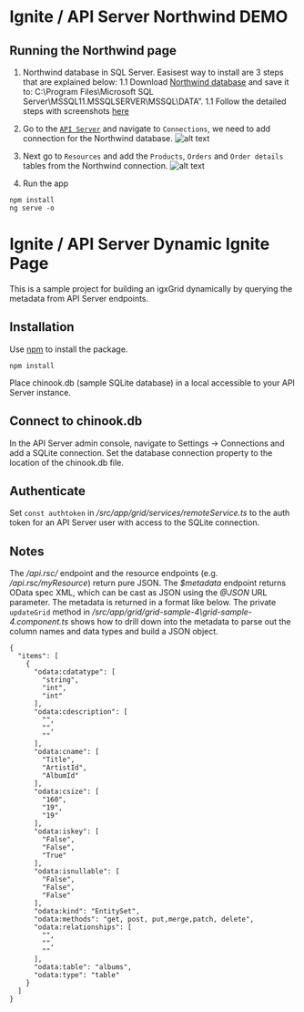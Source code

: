 # Ignite / API Server Northwind DEMO

## Running the Northwind page
1. Northwind database in SQL Server. Easisest way to install are 3 steps that are explained below:
1.1 Download [Northwind database](https://cta-service-cms2.hubspot.com/ctas/v2/public/cs/c/?cta_guid=ebcbe6eb-2891-49b0-8b19-ba5f72c595d6&placement_guid=bbbd8fcc-8408-4cfa-a91d-4fe667f90829&portal_id=207100&canon=&redirect_url=APefjpFLTYeoBUM7EqyPJP71R1Fc9bvHDH5Cqth0-lyqhjGcvPHZ-P5_BjkAfDfsFI2wX7QLVzfFYr0aGJjZIGbxE3nj9gq3ebxMnmpRC4MhasXYCFSEbw_oKhWeweiGT5d1_8Xz0bfSV9uHTFC7kbPTYiGCtCzvM4FTcl3laYclDB-v6_TG4Js&click=a823892a-7cee-4ab2-9fa8-51dcfffa99c4&hsutk=&signature=AAH58kGLcpMwYeqtsCfzjF_pyF1Iq99ljg) and save it to:
C:\Program Files\Microsoft SQL Server\MSSQL11.MSSQLSERVER\MSSQL\DATA”.
1.1 Follow the detailed steps with screenshots [here](https://businessimpactinc.com/blog/install-northwind-database/)

2. Go to the [`API Server`](http://localhost:8153/status.rst) and navigate to `Connections`, we need to add connection for the Northwind database.
![alt text](https://i.ibb.co/59ysD40/sql.png)


3. Next go to `Resources` and add the `Products`, `Orders` and `Order details` tables from the Northwind connection.
![alt text](https://i.ibb.co/9WrRzgN/Capt2ure.png)

4. Run the app
```
npm install
ng serve -o
```


# Ignite / API Server Dynamic Ignite Page

This is a sample project for building an igxGrid dynamically by querying the metadata from API Server endpoints.

## Installation

Use [npm](https://www.npmjs.com/) to install the package.

```
npm install
```

Place chinook.db (sample SQLite database) in a local accessible to your API Server instance.

## Connect to chinook.db

In the API Server admin console, navigate to Settings -> Connections and add a SQLite connection. Set the database connection property to the location of the chinook.db file.

## Authenticate

Set `const authtoken` in */src/app/grid/services/remoteService.ts* to the auth token for an API Server user with access to the SQLite connection.

## Notes

The */api.rsc/* endpoint and the resource endpoints (e.g. */api.rsc/myResource*) return pure JSON. The *$metadata* endpoint returns OData spec XML, which can be cast as JSON using the *\@JSON* URL parameter. The metadata is returned in a format like below. The private `updateGrid` method in */src/app/grid/grid-sample-4\grid-sample-4.component.ts* shows how to drill down into the metadata to parse out the column names and data types and build a JSON object.

```
{
  "items": [
    {
      "odata:cdatatype": [
        "string",
        "int",
        "int"
      ],
      "odata:cdescription": [
        "",
        "",
        ""
      ],
      "odata:cname": [
        "Title",
        "ArtistId",
        "AlbumId"
      ],
      "odata:csize": [
        "160",
        "19",
        "19"
      ],
      "odata:iskey": [
        "False",
        "False",
        "True"
      ],
      "odata:isnullable": [
        "False",
        "False",
        "False"
      ],
      "odata:kind": "EntitySet",
      "odata:methods": "get, post, put,merge,patch, delete",
      "odata:relationships": [
        "",
        "",
        ""
      ],
      "odata:table": "albums",
      "odata:type": "table"
    }
  ]
}
```
